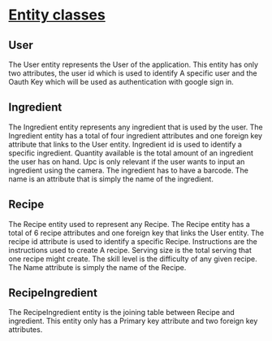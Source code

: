 # [Entity classes](https://github.com/Alex-Garber/smart-cheff/tree/master/app/src/main/java/edu/cnm/deepdive/smartcheff/model/entity)

## User 
The User entity represents the User of the application. 
This entity has only two attributes, the user id which is used to identify A specific user
and the Oauth Key which will be used as authentication with google sign in.
## Ingredient
The Ingredient entity represents any ingredient that is used by the user.
The Ingredient entity has a total of four ingredient attributes and one foreign key attribute that links to the User entity.
Ingredient id is used to identify a specific ingredient. Quantity available is the total amount of an ingredient the user has on hand.
Upc is only relevant if the user wants to input an ingredient using the camera. The ingredient has to have a barcode.
The name is an attribute that is simply the name of the ingredient.
## Recipe
The Recipe entity used to represent any Recipe.
The Recipe entity has a total of 6 recipe attributes and one foreign key that links the User entity.
The recipe id attribute is used to identify a specific Recipe. Instructions are the instructions used to create A recipe.
Serving size is the total serving that one recipe might create.
The skill level is the difficulty of any given recipe.
The Name attribute is simply the name of the Recipe.
## RecipeIngredient
The RecipeIngredient entity is the joining table between Recipe and ingredient.
This entity only has a Primary key attribute and two foreign key attributes.